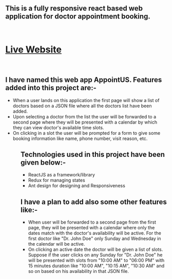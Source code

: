 <h2>This is a fully responsive react based web application for doctor appointment booking.</h2></br>
<h1><a href="https://appointus.netlify.app/" target="_blank">Live Website</a></h1>

</br>

 <h2>I have named this web app <span>AppointUS</span>. Features added into this project are:-</h2>

<ul>
<li>When a user lands on this application the first page will show a list of doctors based
on a JSON file where all the doctors list have been added.</li>
<li>Upon selecting a doctor from the list the user will be forwarded to a second page
where they will be presented with a calendar by which they can view doctor's available time slots.</li>
<li>On clicking in a slot the user will be prompted for a form to give some booking
information like name, phone number, visit reason, etc.</li>
<ul>

<h2>Technologies used in this project have been given below:-</h2>
<ul>
<li>ReactJS as a framework/library</li>
<li>Redux for managing states</li>
<li>Ant design for designing and Responsiveness</li>
</ul>

<h2>I have a plan to add also some other features like:- </h2>

<ul>
<li>When user will be forwarded to a second page from the first page, they will be presented with a calendar where only the dates match with the
doctor's availability will be active. For the first doctor like "Dr. John Doe" only Sunday and
Wednesday in the calendar will be active.</li>
<li>On clicking an active date the doctor will be given a list of slots. Suppose if the user
clicks on any Sunday for "Dr. John Doe" he will be presented with slots from "10:00
AM" to "06:00 PM" with 15 minutes duration like "10:00 AM", "10:15 AM", "10:30 AM"
and so on based on his availability in that JSON file.</li>

</ul>

